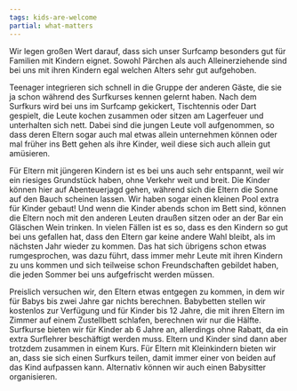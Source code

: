 ```yaml
---
tags: kids-are-welcome
partial: what-matters
---
```


Wir legen großen Wert darauf, dass sich unser Surfcamp besonders gut für Familien mit Kindern eignet. Sowohl Pärchen als auch Alleinerziehende sind bei uns mit ihren Kindern egal welchen Alters sehr gut aufgehoben.

Teenager integrieren sich schnell in die Gruppe der anderen Gäste, die sie ja schon während des Surfkurses kennen gelernt haben. Nach dem Surfkurs wird bei uns im Surfcamp gekickert, Tischtennis oder Dart gespielt, die Leute kochen zusammen oder sitzen am Lagerfeuer und unterhalten sich nett. Dabei sind die jungen Leute voll aufgenommen, so dass deren Eltern sogar auch mal etwas allein unternehmen können oder mal früher ins Bett gehen als ihre Kinder, weil diese sich auch allein gut amüsieren.

Für Eltern mit jüngeren Kindern ist es bei uns auch sehr entspannt, weil wir ein riesiges Grundstück haben, ohne Verkehr weit und breit. Die Kinder können hier auf Abenteuerjagd gehen, während sich die Eltern die Sonne auf den Bauch scheinen lassen. Wir haben sogar einen kleinen Pool extra für Kinder gebaut! Und wenn die Kinder abends schon im Bett sind, können die Eltern noch mit den anderen Leuten draußen sitzen oder an der Bar ein Gläschen Wein trinken.
In vielen Fällen ist es so, dass es den Kindern so gut bei uns gefallen hat, dass den Eltern gar keine andere Wahl bleibt, als im nächsten Jahr wieder zu kommen. Das hat sich übrigens schon etwas rumgesprochen, was dazu führt, dass immer mehr Leute mit ihren Kindern zu uns kommen und sich teilweise schon Freundschaften gebildet haben, die jeden Sommer bei uns aufgefrischt werden müssen.

Preislich versuchen wir, den Eltern etwas entgegen zu kommen, in dem wir für Babys bis zwei Jahre gar nichts berechnen. Babybetten stellen wir kostenlos zur Verfügung und für Kinder bis 12 Jahre, die mit ihren Eltern im Zimmer auf einem Zustellbett schlafen, berechnen wir nur die Hälfte. Surfkurse bieten wir für Kinder ab 6 Jahre an, allerdings ohne Rabatt, da ein extra Surflehrer beschäftigt werden muss. Eltern und Kinder sind dann aber trotzdem zusammen in einem Kurs. Für Eltern mit Kleinkindern bieten wir an, dass sie sich einen Surfkurs teilen, damit immer einer von beiden auf das Kind aufpassen kann. Alternativ können wir auch einen Babysitter organisieren.